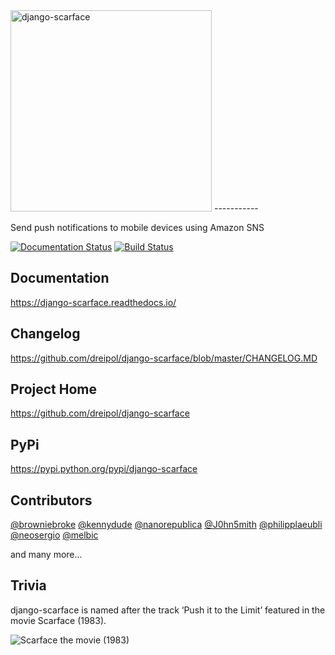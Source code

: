 <img src="docs/logo.png" width="322" alt="django-scarface" />
-----------

Send push notifications to mobile devices using Amazon SNS

[![Documentation Status](https://readthedocs.org/projects/django-scarface/badge/?version=latest)](https://readthedocs.org/projects/django-scarface/?badge=latest)
[![Build Status](https://travis-ci.org/dreipol/django-scarface.svg?branch=master)](https://travis-ci.org/dreipol/django-scarface)

Documentation
-----------
https://django-scarface.readthedocs.io/

Changelog
------------
https://github.com/dreipol/django-scarface/blob/master/CHANGELOG.MD

Project Home
------------
https://github.com/dreipol/django-scarface

PyPi
------------
https://pypi.python.org/pypi/django-scarface


Contributors
------------
[@browniebroke](https://github.com/browniebroke)
[@kennydude](https://github.com/kennydude)
[@nanorepublica](https://github.com/nanorepublica)
[@J0hn5mith](https://github.com/J0hn5mith)
[@philipplaeubli](https://github.com/philipplaeubli)
[@neosergio](https://github.com/neosergio)
[@melbic](https://github.com/melbic)

and many more...

Trivia
------------
django-scarface is named after the track ‘Push it to the Limit’ featured in the movie Scarface (1983).

![Scarface the movie (1983)](docs/scarface-movie.png "Scarface the movie (1983)")
